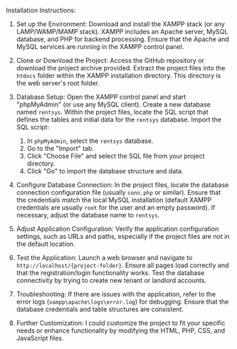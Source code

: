 Installation Instructions:
1. Set up the Environment:
Download and install the XAMPP stack (or any LAMP/WAMP/MAMP stack). XAMPP includes an Apache server, MySQL database, and PHP for backend processing.
Ensure that the Apache and MySQL services are running in the XAMPP control panel.

2. Clone or Download the Project:
Access the GitHub repository or download the project archive provided.
Extract the project files into the `htdocs` folder within the XAMPP installation directory. This directory is the web server's root folder.

3. Database Setup:
Open the XAMPP control panel and start "phpMyAdmin" (or use any MySQL client).
Create a new database named `rentsys`.
Within the project files, locate the SQL script that defines the tables and initial data for the `rentsys` database.
Import the SQL script:
     1. In `phpMyAdmin`, select the `rentsys` database.
     2. Go to the "Import" tab.
     3. Click "Choose File" and select the SQL file from your project directory.
     4. Click "Go" to import the database structure and data.

4. Configure Database Connection:
In the project files, locate the database connection configuration file (usually `conn.php` or similar).
Ensure that the credentials match the local MySQL installation (default XAMPP credentials are usually `root` for the user and an empty password).
If necessary, adjust the database name to `rentsys`.

5. Adjust Application Configuration:
Verify the application configuration settings, such as URLs and paths, especially if the project files are not in the default location.

6. Test the Application:
Launch a web browser and navigate to `http://localhost/{project-folder}`.
Ensure all pages load correctly and that the registration/login functionality works.
Test the database connectivity by trying to create new tenant or landlord accounts.

7. Troubleshooting:
If there are issues with the application, refer to the error logs (`xampp\apache\logs\error.log`) for debugging.
Ensure that the database credentials and table structures are consistent.

8. Further Customization:
I could customize the project to fit your specific needs or enhance functionality by modifying the HTML, PHP, CSS, and JavaScript files.
